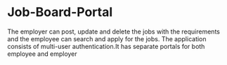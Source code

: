# Job-Board-Portal
The employer can post, update and delete the jobs with the requirements and the employee can search and apply for the jobs. The application consists of multi-user authentication.It has separate portals for both employee and employer
